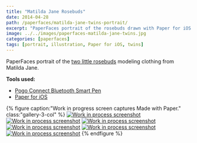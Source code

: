 ```yaml
---
title: "Matilda Jane Rosebuds"
date: 2014-04-28
path: /paperfaces/matilda-jane-twins-portrait/
excerpt: "PaperFaces portrait of the rosebuds drawn with Paper for iOS on an iPad."
image: ../../images/paperfaces-matilda-jane-twins.jpg
categories: [paperfaces]
tags: [portrait, illustration, Paper for iOS, twins]
---
```


PaperFaces portrait of the [two little rosebuds](http://2littlerosebuds.com/2014/04/24/matilda-jane-spring-clothing-review-giveaway-ends/) modeling clothing from Matilda Jane.

**Tools used:**

- [Pogo Connect Bluetooth Smart Pen](https://www.amazon.com/gp/product/B009K448L4/ref=as_li_ss_tl?ie=UTF8&camp=1789&creative=390957&creativeASIN=B009K448L4&linkCode=as2&tag=mademist-20)
- [Paper for iOS](https://paper.bywetransfer.com/)

{% figure caption:"Work in progress screen captures Made with Paper." class:"gallery-3-col" %}
[![Work in process screenshot](../../images/paperfaces-mj-twins-process-1-600.jpg)](../../images/paperfaces-mj-twins-process-1-lg.jpg)
[![Work in process screenshot](../../images/paperfaces-mj-twins-process-2-600.jpg)](../../images/paperfaces-mj-twins-process-2-lg.jpg)
[![Work in process screenshot](../../images/paperfaces-mj-twins-process-3-600.jpg)](../../images/paperfaces-mj-twins-process-3-lg.jpg)
[![Work in process screenshot](../../images/paperfaces-mj-twins-process-4-600.jpg)](../../images/paperfaces-mj-twins-process-4-lg.jpg)
[![Work in process screenshot](../../images/paperfaces-mj-twins-process-5-600.jpg)](../../images/paperfaces-mj-twins-process-5-lg.jpg)
[![Work in process screenshot](../../images/paperfaces-mj-twins-process-6-600.jpg)](../../images/paperfaces-mj-twins-process-6-lg.jpg)
{% endfigure %}
